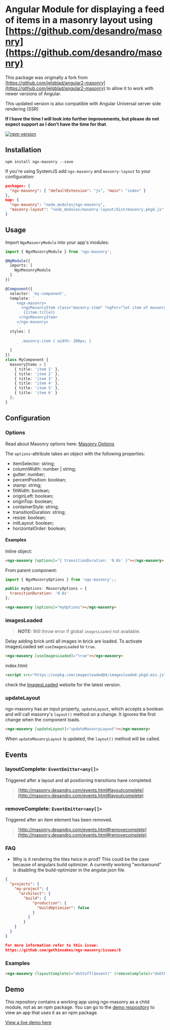 # Angular Module for displaying a feed of items in a masonry layout using [https://github.com/desandro/masonry](https://github.com/desandro/masonry)

This package was originally a fork from [https://github.com/jelgblad/angular2-masonry](https://github.com/jelgblad/angular2-masonry) to allow it to work with newer versions of Angular.

This updated version is also compatible with Angular Universal server side rendering (SSR)

**If I have the time I will look into further improvements, but please do not expect support as I don't have the time for that**.

[![npm version](https://badge.fury.io/js/ngx-masonry.svg)](https://www.npmjs.com/package/ngx-masonry)

## Installation

`npm install ngx-masonry --save`

If you're using SystemJS add `ngx-masonry` and `masonry-layout` to your configuration:

```json
packages: {
  "ngx-masonry": { "defaultExtension": "js", "main": "index" }
},
map: {
  "ngx-masonry": "node_modules/ngx-masonry",
  "masonry-layout": "node_modules/masonry-layout/dist/masonry.pkgd.js"
}
```

## Usage

Import `NgxMasonryModule` into your app's modules:

```typescript
import { NgxMasonryModule } from 'ngx-masonry';

@NgModule({
  imports: [
    NgxMasonryModule
  ]
})
```

```typescript
@Component({
  selector: 'my-component',
  template: `
     <ngx-masonry>
       <ngxMasonryItem class="masonry-item" *ngFor="let item of masonryItems">
        {{item.title}}
      </ngxMasonryItem>
     </ngx-masonry>
     `,
  styles: [
    `
       .masonry-item { width: 200px; }
     `
  ]
})
class MyComponent {
  masonryItems = [
    { title: 'item 1' },
    { title: 'item 2' },
    { title: 'item 3' },
    { title: 'item 4' },
    { title: 'item 5' },
    { title: 'item 6' }
  ];
}
```

## Configuration

### Options

Read about Masonry options here: [Masonry Options](http://masonry.desandro.com/options.html)

The `options`-attribute takes an object with the following properties:

* itemSelector: string;
* columnWidth: number | string;
* gutter: number;
* percentPosition: boolean;
* stamp: string;
* fitWidth: boolean;
* originLeft: boolean;
* originTop: boolean;
* containerStyle: string;
* transitionDuration: string;
* resize: boolean;
* initLayout: boolean;
* horizontalOrder: boolean;

#### Examples

Inline object:

```html
<ngx-masonry [options]="{ transitionDuration: '0.8s' }"></ngx-masonry>
```

From parent component:

```javascript
import { NgxMasonryOptions } from 'ngx-masonry';;

public myOptions: MasonryOptions = {
  transitionDuration: '0.8s'
};
```

```html
<ngx-masonry [options]="myOptions"></ngx-masonry>
```

### imagesLoaded

> **NOTE:** Will throw error if global `imagesLoaded` not available.

Delay adding brick until all images in brick are loaded.
To activate imagesLoaded set `useImagesLoaded` to `true`.

```html
<ngx-masonry [useImagesLoaded]="true"></ngx-masonry>
```

index.html:

```html
<script src="https://unpkg.com/imagesloaded@4/imagesloaded.pkgd.min.js"></script>
```

check the [ImagesLoaded](https://imagesloaded.desandro.com/) website for the latest version.

### updateLayout

ngx-masonry has an input property, `updateLayout`, which accepts a boolean and will call masonry's `layout()` method on a change. It ignores the first change when the component loads.

```html
<ngx-masonry [updateLayout]="updateMasonryLayout"></ngx-masonry>
```

When `updateMasonryLayout` is updated, the `layout()` method will be called.

## Events

### layoutComplete: `EventEmitter<any[]>`

Triggered after a layout and all positioning transitions have completed.

> [http://masonry.desandro.com/events.html#layoutcomplete](http://masonry.desandro.com/events.html#layoutcomplete)

### removeComplete: `EventEmitter<any[]>`

Triggered after an item element has been removed.

> [http://masonry.desandro.com/events.html#removecomplete](http://masonry.desandro.com/events.html#removecomplete)

### FAQ
* Why is it rendering the tiles twice in prod?
This could be the case because of angulars build optimizer. A currently working "workaround" is disabling the build-optimizer in the angular.json file.
```json
{
  "projects": {
    "my-project": {
      "architect": {
        "build": {
            "production": {
              "buildOptimizer": false
            }
          }
        }
    }
  }
}

For more information refer to this issue:
https://github.com/gethinoakes/ngx-masonry/issues/8
```

### Examples

```html
<ngx-masonry (layoutComplete)="doStuff($event)" (removeComplete)="doOtherStuff($event)"></ngx-masonry>
```

## Demo

This repository contains a working app using ngx-masonry as a child module, not as an npm package. You can go to the [demo respository](https://github.com/gethinoakes/ngx-masonry-demo) to view an app that uses it as an npm package.

[View a live demo here](https://ngx-masonry-demo.herokuapp.com/)
